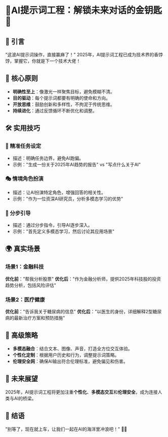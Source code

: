 # 🚀AI提示词工程：解锁未来对话的金钥匙🔑

## 🌟 引言
"这波AI提示词操作，直接赢麻了！" 2025年，AI提示词工程已成为技术界的香饽饽，掌握它，你就是下一个技术大佬！

## 🧠 核心原则
- **明确性至上**：像激光一样聚焦目标，避免模糊不清。
- **目的驱动**：每个提示词都要有明确的使命和方向。
- **开放思维**：鼓励创新和多样性，不拘泥于传统思维。
- **持续进化**：通过反馈循环不断优化和调整。

## 🛠 实用技巧
### 🎯 精准任务设定
- 描述：明确任务边界，避免AI跑偏。
- 示例："生成一份关于2025年AI趋势的报告" vs "写点什么关于AI"

### 🎭 情境角色扮演
- 描述：让AI扮演特定角色，增强回答的相关性。
- 示例："作为一位资深AI研究员，分析多模态学习的优势"

### 📝 分步引导
- 描述：通过分步指令，引导AI逐步深入。
- 示例："首先定义多模态学习，然后讨论其应用场景"

## 🌍 真实场景
### 场景1：金融科技
**优化前**："帮我分析股票"
**优化后**："作为金融分析师，提供2025年科技股的投资趋势分析，包括风险评估"

### 场景2：医疗健康
**优化前**："告诉我关于糖尿病的信息"
**优化后**："以医生的身份，详细解释2型糖尿病的最新治疗方案和预防措施"

## 🔮 高级策略
- **多模态融合**：结合文本、图像、声音，打造全方位交互体验。
- **个性化定制**：根据用户历史和行为，调整提示词策略。
- **伦理安全网**：确保AI输出符合伦理标准，避免偏见和伤害。

## 🌈 未来展望
2025年，AI提示词工程将更加注重**个性化**、**多模态交互**和**伦理安全**，成为连接人类与AI的桥梁。

## 💪 结语
"别等了，现在就上车，让我们一起在AI的海洋里冲浪吧！" 🏄‍♂️